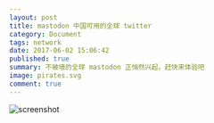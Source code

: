 ```yaml
---
layout: post
title: mastodon 中国可用的全球 twitter
category: Document
tags: network
date: 2017-06-02 15:06:42
published: true
summary: 不被墙的全球 mastodon 正悄然兴起，赶快来体验吧
image: pirates.svg
comment: true
---
```


![screenshot](https://mastodon.sdf.org/system/media_attachments/files/000/027/492/original/4bee1e16280b2fb5.png?1496387188)

